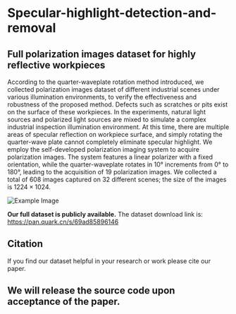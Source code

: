 # Specular-highlight-detection-and-removal
## Full polarization images dataset for highly reflective workpieces
According to the quarter-waveplate rotation method introduced, we collected polarization images dataset of different industrial scenes under various illumination environments, to verify the effectiveness and robustness of the proposed method. Defects such as scratches or pits exist on the surface of these workpieces. In the experiments, natural light sources and polarized light sources are mixed to simulate a complex industrial inspection illumination environment. At this time, there are multiple areas of specular reflection on workpiece surface, and simply rotating the quarter-wave plate cannot completely eliminate specular highlight. We employ the self-developed polarization imaging system to acquire polarization images. The system features a linear polarizer with a fixed orientation, while the quarter-waveplate rotates in 10° increments from 0° to 180°, leading to the acquisition of 19 polarization images. We collected a total of 608 images captured on 32 different scenes; the size of the images is $1224 \times 1024$.

![Example Image](examples_of_FPID.png)

**Our full dataset is publicly available.**
The dataset download link is: https://pan.quark.cn/s/69ad85896146

## Citation
If you find our dataset helpful in your research or work please cite our paper.

## We will release the source code upon acceptance of the paper.